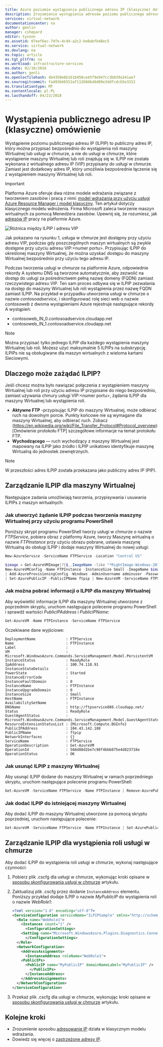 ```yaml
---
title: Azure poziomie wystąpienia publicznego adresu IP (klasyczne) dotyczy | Dokumentacja firmy Microsoft
description: Zrozumienie wystąpienia adresów poziomu publicznego adresu IP (ILPIP) i jak nimi zarządzać przy użyciu programu PowerShell.
services: virtual-network
documentationcenter: na
author: genlin
manager: cshepard
editor: tysonn
ms.assetid: 07eef6ec-7dfe-4c4d-a2c2-be0abfb48ec5
ms.service: virtual-network
ms.devlang: na
ms.topic: article
ms.tgt_pltfrm: na
ms.workload: infrastructure-services
ms.date: 02/10/2016
ms.author: genli
ms.openlocfilehash: 4b4350e6b1616450ce45f9e947cc3b639a341ae7
ms.sourcegitcommit: fa493b66552af11260db48d89e3ddfcdcb5e3152
ms.translationtype: MT
ms.contentlocale: pl-PL
ms.lasthandoff: 04/23/2018
---
```

# <a name="instance-level-public-ip-classic-overview"></a>Wystąpienia publicznego adresu IP (klasyczne) omówienie
Wystąpienie poziomu publicznego adresu IP (ILPIP) to publiczny adres IP, który można przypisać bezpośrednio do wystąpienia roli maszyny Wirtualnej lub usługi w chmurze, a nie do usługi w chmurze, które wystąpienie maszyny Wirtualnej lub roli znajdują się w. ILPIP nie została wykonana z wirtualnego adresu IP (VIP) przypisany do usługi w chmurze. Zamiast jest dodatkowy adres IP, który umożliwia bezpośrednie łączenie się z wystąpieniem maszyny Wirtualnej lub roli.

> [!IMPORTANT]
> Platforma Azure oferuje dwa różne modele wdrażania związane z tworzeniem zasobów i pracą z nimi: [model wdrażania przy użyciu usługi Azure Resource Manager i model klasyczny](../azure-resource-manager/resource-manager-deployment-model.md?toc=%2fazure%2fvirtual-network%2ftoc.json). Ten artykuł dotyczy klasycznego modelu wdrożenia. Firma Microsoft zaleca tworzenie maszyn wirtualnych za pomocą Menedżera zasobów. Upewnij się, że rozumiesz, jak [adresów IP](virtual-network-ip-addresses-overview-classic.md) pracy na platformie Azure.

![Różnica między ILPIP i adresu VIP](./media/virtual-networks-instance-level-public-ip/Figure1.png)

Jak pokazano na rysunku 1, usługa w chmurze jest dostępny przy użyciu adresu VIP, podczas gdy poszczególnych maszyn wirtualnych są zwykle dostępne przy użyciu adresu VIP:&lt;numer portu&gt;. Przypisując ILPIP do określonej maszyny Wirtualnej, że można uzyskać dostępu do maszyny Wirtualnej bezpośrednio przy użyciu tego adresu IP.

Podczas tworzenia usługi w chmurze na platformie Azure, odpowiednie rekordy A systemu DNS są tworzone automatycznie, aby zezwolić na dostęp do usługi za pośrednictwem pełną nazwę domeny (FQDN) zamiast rzeczywistego adresu VIP. Ten sam proces odbywa się w ILPIP zezwalania na dostęp do maszyny Wirtualnej lub roli wystąpienia przez nazwę FQDN zamiast ILPIP. Na przykład w przypadku utworzenia usługi w chmurze o nazwie *contosoadservice*, i skonfigurować rolę sieci web o nazwie *contosoweb* z dwoma wystąpieniami Azure rejestruje następujące rekordy A wystąpień:

* contosoweb\_IN_0.contosoadservice.cloudapp.net
* contosoweb\_IN_1.contosoadservice.cloudapp.net 

> [!NOTE]
> Można przypisać tylko jednego ILPIP dla każdego wystąpienia maszyny Wirtualnej lub roli. Możesz użyć maksymalnie 5 ILPIPs na subskrypcję. ILPIPs nie są obsługiwane dla maszyn wirtualnych z wieloma kartami Sieciowymi.
> 
> 

## <a name="why-would-i-request-an-ilpip"></a>Dlaczego może zażądać ILPIP?
Jeśli chcesz można było nawiązać połączenia z wystąpieniem maszyny Wirtualnej lub roli przy użyciu adresu IP przypisane do niego bezpośrednio, zamiast używania chmury usługi VIP:&lt;numer portu&gt;, żądania ILPIP dla maszyny Wirtualnej lub wystąpienia roli.

* **Aktywne FTP** -przypisując ILPIP do maszyny Wirtualnej, może odbierać ruch na dowolnym porcie. Punkty końcowe nie są wymagane dla maszyny Wirtualnej, aby odbierać ruch.  Zobacz (https://en.wikipedia.org/wiki/File_Transfer_Protocol#Protocol_overview)[Omówienie protokołu FTP] szczegółowe informacje na temat protokołu FTP.
* **Wychodzącego** — ruch wychodzący z maszyny Wirtualnej jest mapowany na ILPIP jako źródło i ILPIP unikatowo identyfikuje maszynę Wirtualną do jednostek zewnętrznych.

> [!NOTE]
> W przeszłości adres ILPIP została przekazana jako publiczny adres IP (PIP).
> 

## <a name="manage-an-ilpip-for-a-vm"></a>Zarządzanie ILPIP dla maszyny Wirtualnej
Następujące zadania umożliwiają tworzenia, przypisywania i usuwania ILPIPs z maszyn wirtualnych:

### <a name="how-to-request-an-ilpip-during-vm-creation-using-powershell"></a>Jak utworzyć żądanie ILPIP podczas tworzenia maszyny Wirtualnej przy użyciu programu PowerShell
Poniższy skrypt programu PowerShell tworzy usługi w chmurze o nazwie *FTPService*, pobiera obraz z platformy Azure, tworzy Maszynę wirtualną o nazwie *FTPInstance* przy użyciu obrazu pobrane, ustawia maszynę Wirtualną do obsługi ILPIP i dodaje maszyny Wirtualnej do nowej usługi:

```powershell
New-AzureService -ServiceName FTPService -Location "Central US"

$image = Get-AzureVMImage|?{$_.ImageName -like "*RightImage-Windows-2012R2-x64*"} `
New-AzureVMConfig -Name FTPInstance -InstanceSize Small -ImageName $image.ImageName `
| Add-AzureProvisioningConfig -Windows -AdminUsername adminuser -Password MyP@ssw0rd!! `
| Set-AzurePublicIP -PublicIPName ftpip | New-AzureVM -ServiceName FTPService -Location "Central US"
```

### <a name="how-to-retrieve-ilpip-information-for-a-vm"></a>Jak można pobrać informacji o ILPIP dla maszyny Wirtualnej
Aby wyświetlić informacje ILPIP dla maszyny Wirtualnej utworzone z poprzednim skryptu, uruchom następujące polecenie programu PowerShell i sprawdź wartości *PublicIPAddress* i *PublicIPName*:

```powershell
Get-AzureVM -Name FTPInstance -ServiceName FTPService
```

Oczekiwane dane wyjściowe:
 
    DeploymentName              : FTPService
    Name                        : FTPInstance
    Label                       : 
    VM                          : Microsoft.WindowsAzure.Commands.ServiceManagement.Model.PersistentVM
    InstanceStatus              : ReadyRole
    IpAddress                   : 100.74.118.91
    InstanceStateDetails        : 
    PowerState                  : Started
    InstanceErrorCode           : 
    InstanceFaultDomain         : 0
    InstanceName                : FTPInstance
    InstanceUpgradeDomain       : 0
    InstanceSize                : Small
    HostName                    : FTPInstance
    AvailabilitySetName         : 
    DNSName                     : http://ftpservice888.cloudapp.net/
    Status                      : ReadyRole
    GuestAgentStatus            :   Microsoft.WindowsAzure.Commands.ServiceManagement.Model.GuestAgentStatus
    ResourceExtensionStatusList : {Microsoft.Compute.BGInfo}
    PublicIPAddress             : 104.43.142.188
    PublicIPName                : ftpip
    NetworkInterfaces           : {}
    ServiceName                 : FTPService
    OperationDescription        : Get-AzureVM
    OperationId                 : 568d88d2be7c98f4bbb875e4d823718e
    OperationStatus             : OK

### <a name="how-to-remove-an-ilpip-from-a-vm"></a>Jak usunąć ILPIP z maszyny Wirtualnej
Aby usunąć ILPIP dodane do maszyny Wirtualnej w ramach poprzedniego skryptu, uruchom następujące polecenie programu PowerShell:

```powershell
Get-AzureVM -ServiceName FTPService -Name FTPInstance | Remove-AzurePublicIP | Update-AzureVM
```

### <a name="how-to-add-an-ilpip-to-an-existing-vm"></a>Jak dodać ILPIP do istniejącej maszyny Wirtualnej
Aby dodać ILPIP do maszyny Wirtualnej utworzone za pomocą skryptu poprzedniej, uruchom następujące polecenie:

```powershell
Get-AzureVM -ServiceName FTPService -Name FTPInstance | Set-AzurePublicIP -PublicIPName ftpip2 | Update-AzureVM
```

## <a name="manage-an-ilpip-for-a-cloud-services-role-instance"></a>Zarządzanie ILPIP dla wystąpienia roli usługi w chmurze

Aby dodać ILPIP do wystąpienia roli usługi w chmurze, wykonaj następujące czynności:

1. Pobierz plik .cscfg dla usługi w chmurze, wykonując kroki opisane w [sposobu skonfigurowania usługi w chmurze](../cloud-services/cloud-services-how-to-configure-portal.md?toc=%2fazure%2fvirtual-network%2ftoc.json#reconfigure-your-cscfg) artykułu.
2. Zaktualizuj plik .cscfg przez dodanie `InstanceAddress` elementu. Poniższy przykład dodaje ILPIP o nazwie *MyPublicIP* do wystąpienia roli o nazwie *WebRole1*: 

    ```xml
    <?xml version="1.0" encoding="utf-8"?>
    <ServiceConfiguration serviceName="ILPIPSample" xmlns="http://schemas.microsoft.com/ServiceHosting/2008/10/ServiceConfiguration" osFamily="4" osVersion="*" schemaVersion="2014-01.2.3">
      <Role name="WebRole1">
        <Instances count="1" />
          <ConfigurationSettings>
        <Setting name="Microsoft.WindowsAzure.Plugins.Diagnostics.ConnectionString" value="UseDevelopmentStorage=true" />
          </ConfigurationSettings>
      </Role>
      <NetworkConfiguration>
        <AddressAssignments>
          <InstanceAddress roleName="WebRole1">
        <PublicIPs>
          <PublicIP name="MyPublicIP" domainNameLabel="MyPublicIP" />
            </PublicIPs>
          </InstanceAddress>
        </AddressAssignments>
      </NetworkConfiguration>
    </ServiceConfiguration>
    ```
3. Przekaż plik .cscfg dla usługi w chmurze, wykonując kroki opisane w [sposobu skonfigurowania usługi w chmurze](../cloud-services/cloud-services-how-to-configure-portal.md?toc=%2fazure%2fvirtual-network%2ftoc.json#reconfigure-your-cscfg) artykułu.

## <a name="next-steps"></a>Kolejne kroki
* Zrozumienie sposobu [adresowanie IP](virtual-network-ip-addresses-overview-classic.md) działa w klasycznym modelu wdrażania.
* Dowiedz się więcej o [zastrzeżone adresy IP](virtual-networks-reserved-public-ip.md).
